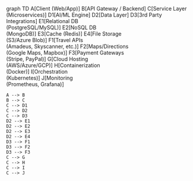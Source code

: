 graph TD
    A[Client (Web/App)]
    B[API Gateway / Backend]
    C[Service Layer<br/>(Microservices)]
    D1[AI/ML Engine]
    D2[Data Layer]
    D3[3rd Party Integrations]
    E1[Relational DB<br/>(PostgreSQL/MySQL)]
    E2[NoSQL DB<br/>(MongoDB)]
    E3[Cache (Redis)]
    E4[File Storage<br/>(S3/Azure Blob)]
    F1[Travel APIs<br/>(Amadeus, Skyscanner, etc.)]
    F2[Maps/Directions<br/>(Google Maps, Mapbox)]
    F3[Payment Gateways<br/>(Stripe, PayPal)]
    G[Cloud Hosting<br/>(AWS/Azure/GCP)]
    H[Containerization<br/>(Docker)]
    I[Orchestration<br/>(Kubernetes)]
    J[Monitoring<br/>(Prometheus, Grafana)]

    A --> B
    B --> C
    C --> D1
    C --> D2
    C --> D3
    D2 --> E1
    D2 --> E2
    D2 --> E3
    D2 --> E4
    D3 --> F1
    D3 --> F2
    D3 --> F3
    C --> G
    C --> H
    C --> I
    C --> J
